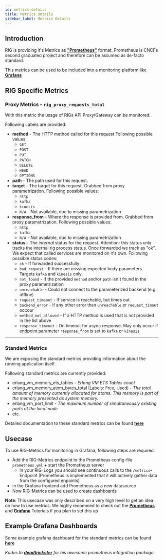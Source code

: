 ```yaml
---
id: metrics-details
title: Metrics Details
sidebar_label: Metrics Details
---
```


## Introduction

RIG is providing it's Metrics as [**"Prometheus"**](https://prometheus.io) format. Prometheus is CNCFs second graduated project and therefore can be assumed as de-facto standard.

This metrics can be used to be included into a monitoring platform like [**Grafana**](https://grafana.com/)

## RIG Specific Metrics

### Proxy Metrics - `rig_proxy_requests_total` ###

With this metric the usage of RIGs API Proxy/Gateway can be monitored.

Following Labels are provided:
- **method** - The HTTP method called for this request Following possible values:
  - `GET`
  - `POST`
  - `PUT`
  - `PATCH`
  - `DELETE`
  - `HEAD`
  - `OPTIONS`
- **path** - The path used for this request.
- **target** - The target for this request. Grabbed from proxy parametrization. Following possible values:
  - `http`
  - `kafka`
  - `kinesis`
  - `N/A` - Not available, due to missing parametrization
- **response_from** - Where the response is provided from. Grabbed from proxy parametrization. Following possible values:
  - `http`
  - `kafka`
  - `N/A` - Not available, due to missing parametrization
- **status** - The *internal* status for the request. Attention: this status only tracks the internal rig process status. Once forwarded we track as "ok". We expect that called services are monitored on it's own. Following possible status codes:
  - `ok` - If forwarded successfully
  - `bad_request` - If there are missing expected body parameters. Targets `kafka` and `kinesis` only.
  - `not_found` - If the provided `method` and/or `path` isn't found in the proxy parametrization
  - `unreachable` - Could not connect to the parameterized backend (e.g. offline)
  - `request_timeout` - If service is reachable, but times out.
  - `backend_error` - If any other error than `unreachable` or `request_timout` occour
  - `method_not_allowed` - If a HTTP method is used that is not provided in the list above
  - `response_timeout` - On timeout for async response. May only occur if endpoint parameter `response_from` is set to `kafka` or `kinesis`

****
### Standard Metrics ###
We are exposing the standard metrics providing information about the running application itself.

Following standard metrics are currently provided:
- erlang_vm_memory_ets_tables - *Erlang VM ETS Tables count*
- erlang_vm_memory_atom_bytes_total (Labels: Free, Used) - *The total amount of memory currently allocated for atoms. This memory is part of the memory presented as system memory.*
- erlang_vm_port_limit - *The maximum number of simultaneously existing ports at the local node*
- etc.

Detailed documentation to these standard metrics can be found [**here**](https://github.com/deadtrickster/prometheus.ex/tree/master/pages)

## Usecase

To use RIG-Metrics for monitoring in Grafana, following steps are required:
- Add the RIG-Metrics endpoint to the Prometheus config-file `prometheus.yml` + start the Prometheus server
  - In your RIG-Logs you should see continuous calls to the `/metrics`-Endpoint (Prometheus is implemented that it will actively gather data from the configured enpoints)
- In the Grafana frontend add Prometheus as a new datasource
- Now RIG-Metrics can be used to create dashboards

**Note**: This usecase was only described on a very high level to get an idea on how to use metrics. We highly recommed to check out the [**Prometheus**](https://prometheus.io/docs/prometheus/latest/getting_started/) and [**Grafana**](https://prometheus.io/docs/visualization/grafana/) Tutorials if you plan to set this up

## Example Grafana Dashboards

Some example grafana dashboard for the standard metrics can be found [**here**](https://github.com/deadtrickster/beam-dashboards)

_Kudus to [**deadtrickster**](https://github.com/deadtrickster) for his awesome prometheus integration package_
